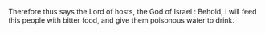 Therefore thus says the Lord of hosts, the God of Israel : Behold, I will feed this people with bitter food, and give them poisonous water to drink.
